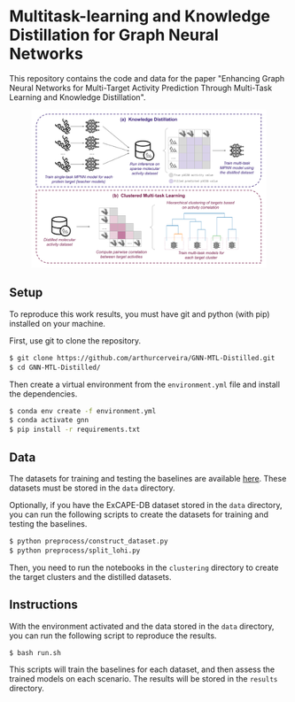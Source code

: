 # Multitask-learning and Knowledge Distillation for Graph Neural Networks

This repository contains the code and data for the paper "Enhancing Graph Neural Networks for Multi-Target Activity Prediction Through Multi-Task Learning and Knowledge Distillation".

<figure>
    <img src="figures/Proposed-MTL-Approach.svg" width="800">
</figure>

## Setup

To reproduce this work results, you must have git and python (with pip) installed on your machine. 

First, use git to clone the repository.

```bash
$ git clone https://github.com/arthurcerveira/GNN-MTL-Distilled.git
$ cd GNN-MTL-Distilled/
```

Then create a virtual environment from the `environment.yml` file and install the dependencies.

```bash
$ conda env create -f environment.yml
$ conda activate gnn
$ pip install -r requirements.txt
```

## Data 

The datasets for training and testing the baselines are available [here](https://github.com/arthurcerveira/GNN-MTL-Distilled/releases/tag/v1.0.0). These datasets must be stored in the `data` directory.

Optionally, if you have the ExCAPE-DB dataset stored in the `data` directory, you can run the following scripts to create the datasets for training and testing the baselines.

```bash
$ python preprocess/construct_dataset.py
$ python preprocess/split_lohi.py
```

Then, you need to run the notebooks in the `clustering` directory to create the target clusters and the distilled datasets.

## Instructions

With the environment activated and the data stored in the `data` directory, you can run the following script to reproduce the results.

```bash
$ bash run.sh
```

This scripts will train the baselines for each dataset, and then assess the trained models on each scenario. The results will be stored in the `results` directory.


